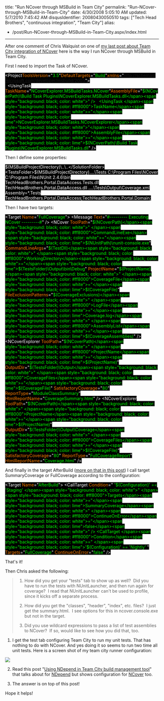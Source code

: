 title: "Run NCover through MSBuild in Team City"
permalink: "Run-NCover-through-MSBuild-in-Team-City"
date: 4/30/2008 5:05:10 AM
updated: 5/7/2010 7:45:42 AM
disqusIdentifier: 20080430050510
tags: ["Tech Head Brothers", "continuous integration", "Team City"]
alias:
 - /post/Run-NCover-through-MSBuild-in-Team-City.aspx/index.html
---
After one comment of Chris Walquist on one of [my last post about Team City integration of NCover](http://weblogs.asp.net/lkempe/archive/2008/03/30/integration-of-ncover-into-team-city-for-tech-head-brothers.aspx) here is the way I run NCover through MSBuild in Team City.

First I need to import the Task of NCover.
<!-- more -->

<span style="background: black; color: white"><Project</span><span style="background: black; color: #ff8000">ToolsVersion</span><span style="background: black; color: white">="</span><span style="background: black; color: lime">3.5</span><span style="background: black; color: white">"</span><span style="background: black; color: #ff8000">DefaultTargets</span><span style="background: black; color: white">="</span><span style="background: black; color: lime">Build</span><span style="background: black; color: white">"</span><span style="background: black; color: #ff8000">xmlns</span><span style="background: black; color: white">="</span><span style="background: black; color: lime">http://schemas.microsoft.com/developer/msbuild/2003</span><span style="background: black; color: white">">       
  <UsingTask </span><span style="background: black; color: #ff8000">TaskName</span><span style="background: black; color: white">="</span><span style="background: black; color: lime">NCoverExplorer.MSBuildTasks.NCover</span><span style="background: black; color: white">"</span><span style="background: black; color: #ff8000">AssemblyFile</span><span style="background: black; color: white">="</span><span style="background: black; color: lime">$(NCoverPath)\Build Task Plugins\NCoverExplorer.MSBuildTasks.dll</span><span style="background: black; color: white">" />       
  <UsingTask </span><span style="background: black; color: #ff8000">TaskName</span><span style="background: black; color: white">="</span><span style="background: black; color: lime">NCoverExplorer.MSBuildTasks.NCoverExplorer</span><span style="background: black; color: white">"</span><span style="background: black; color: #ff8000">AssemblyFile</span><span style="background: black; color: white">="</span><span style="background: black; color: lime">$(NCoverPath)\Build Task Plugins\NCoverExplorer.MSBuildTasks.dll</span><span style="background: black; color: white">" />       
</span>

Then I define some properties:

<span style="background: black; color: white">    <!-- </span><span style="background: black; color: green">NCover </span><span style="background: black; color: white">-->
    <SolutionFolder>$(MSBuildProjectDirectory)\..\..</SolutionFolder>
    <TestsFolder>$(MSBuildProjectDirectory)\..\..\Tests</TestsFolder>
    <NCoverPath>C:\Program Files\NCover</NCoverPath>
    <NUnitPath>C:\Program Files\NUnit 2.4.6\bin</NUnitPath>
    <TestDll>TechHeadBrothers.Portal.DataAccess.Tests.dll TechHeadBrothers.Portal.DataAccess.dll</TestDll>
    <CoverageFile>..\..\Tests\Output\Coverage.xml</CoverageFile>
    <CoverageExclusions>Assembly=*.Tests</CoverageExclusions>
    <CoverageAssemblies>TechHeadBrothers.Portal.DataAccess;TechHeadBrothers.Portal.Domain;</CoverageAssemblies>
</span>

Then I have two targets:

<span style="background: black; color: white">  <Target </span><span style="background: black; color: #ff8000">Name</span><span style="background: black; color: white">="</span><span style="background: black; color: lime">FullCoverage</span><span style="background: black; color: white">">
    <Message </span><span style="background: black; color: #ff8000">Text</span><span style="background: black; color: white">="</span><span style="background: black; color: lime">#--------- Executing NCover ---------#</span><span style="background: black; color: white">" />
    <NCover </span><span style="background: black; color: #ff8000">ToolPath</span><span style="background: black; color: white">="</span><span style="background: black; color: lime">$(NCoverPath)</span><span style="background: black; color: white">" 
            </span><span style="background: black; color: #ff8000">CommandLineExe</span><span style="background: black; color: white">="</span><span style="background: black; color: lime">$(NUnitPath)\nunit-console.exe</span><span style="background: black; color: white">" 
            </span><span style="background: black; color: #ff8000">CommandLineArgs</span><span style="background: black; color: white">="</span><span style="background: black; color: lime">$(TestDll)</span><span style="background: black; color: white">" 
            </span><span style="background: black; color: #ff8000">WorkingDirectory</span><span style="background: black; color: white">="</span><span style="background: black; color: lime">$(TestsFolder)\Output\bin\Debug</span><span style="background: black; color: white">" 
            </span><span style="background: black; color: #ff8000">ProjectName</span><span style="background: black; color: white">="</span><span style="background: black; color: lime">$(ProjectName)</span><span style="background: black; color: white">" 
            </span><span style="background: black; color: #ff8000">CoverageFile</span><span style="background: black; color: white">="</span><span style="background: black; color: lime">$(CoverageFile)</span><span style="background: black; color: white">" 
            </span><span style="background: black; color: #ff8000">FileExclusionPatterns</span><span style="background: black; color: white">="</span><span style="background: black; color: lime">$(CoverageExclusions)</span><span style="background: black; color: white">" 
            </span><span style="background: black; color: #ff8000">LogFile</span><span style="background: black; color: white">="</span><span style="background: black; color: lime">Coverage.log</span><span style="background: black; color: white">" 
            </span><span style="background: black; color: #ff8000">AssemblyList</span><span style="background: black; color: white">="</span><span style="background: black; color: lime">$(CoverageAssemblies)</span><span style="background: black; color: white">" />
    <!-- </span><span style="background: black; color: green">Summary Page </span><span style="background: black; color: white">-->
    <NCoverExplorer </span><span style="background: black; color: #ff8000">ToolPath</span><span style="background: black; color: white">="</span><span style="background: black; color: lime">$(NCoverPath)</span><span style="background: black; color: white">" 
                    </span><span style="background: black; color: #ff8000">ProjectName</span><span style="background: black; color: white">="</span><span style="background: black; color: lime">$(ProjectName)</span><span style="background: black; color: white">" 
                    </span><span style="background: black; color: #ff8000">OutputDir</span><span style="background: black; color: white">="</span><span style="background: black; color: lime">$(TestsFolder)\Output</span><span style="background: black; color: white">" 
                    </span><span style="background: black; color: #ff8000">CoverageFiles</span><span style="background: black; color: white">="</span><span style="background: black; color: lime">$(CoverageFile)</span><span style="background: black; color: white">" 
                    </span><span style="background: black; color: #ff8000">SatisfactoryCoverage</span><span style="background: black; color: white">="</span><span style="background: black; color: lime">80</span><span style="background: black; color: white">" 
                    </span><span style="background: black; color: #ff8000">ReportType</span><span style="background: black; color: white">="</span><span style="background: black; color: lime">ModuleClassSummary</span><span style="background: black; color: white">" 
                    </span><span style="background: black; color: #ff8000">HtmlReportName</span><span style="background: black; color: white">="</span><span style="background: black; color: lime">CoverageSummary.html</span><span style="background: black; color: white">" />
    <!-- </span><span style="background: black; color: green">Full HTML Report </span><span style="background: black; color: white">-->
    <NCoverExplorer </span><span style="background: black; color: #ff8000">ToolPath</span><span style="background: black; color: white">="</span><span style="background: black; color: lime">$(NCoverPath)</span><span style="background: black; color: white">" 
                    </span><span style="background: black; color: #ff8000">ProjectName</span><span style="background: black; color: white">="</span><span style="background: black; color: lime">$(ProjectName)</span><span style="background: black; color: white">" 
                    </span><span style="background: black; color: #ff8000">OutputDir</span><span style="background: black; color: white">="</span><span style="background: black; color: lime">$(TestsFolder)\Output\Coverage</span><span style="background: black; color: white">" 
                    </span><span style="background: black; color: #ff8000">CoverageFiles</span><span style="background: black; color: white">="</span><span style="background: black; color: lime">$(CoverageFile)</span><span style="background: black; color: white">" 
                    </span><span style="background: black; color: #ff8000">SatisfactoryCoverage</span><span style="background: black; color: white">="</span><span style="background: black; color: lime">80</span><span style="background: black; color: white">" 
                    </span><span style="background: black; color: #ff8000">ReportType</span><span style="background: black; color: white">="</span><span style="background: black; color: lime">FullCoverageReport</span><span style="background: black; color: white">" 
                    </span><span style="background: black; color: #ff8000">HtmlReportName</span><span style="background: black; color: white">="</span><span style="background: black; color: lime">Coverage.html</span><span style="background: black; color: white">" />
  </Target>
</span>

And finally in the target AfterBuild ([more on that in this post](http://weblogs.asp.net/lkempe/archive/2008/04/25/using-ndepend-in-team-city-build-management-tool.aspx)) I call target SummaryCoverage or FullCoverage according to the configuration:

<span style="background: black; color: white">  <Target </span><span style="background: black; color: #ff8000">Name</span><span style="background: black; color: white">="</span><span style="background: black; color: lime">AfterBuild</span><span style="background: black; color: white">">
    <CallTarget </span><span style="background: black; color: #ff8000">Condition</span><span style="background: black; color: white">=" </span><span style="background: black; color: lime">'$(Configuration)' == 'Staging' </span><span style="background: black; color: white">" </span><span style="background: black; color: #ff8000">Targets</span><span style="background: black; color: white">="</span><span style="background: black; color: lime">SummaryCoverage</span><span style="background: black; color: white">" </span><span style="background: black; color: #ff8000">ContinueOnError</span><span style="background: black; color: white">="</span><span style="background: black; color: lime">false</span><span style="background: black; color: white">" />
    <CallTarget </span><span style="background: black; color: #ff8000">Condition</span><span style="background: black; color: white">=" </span><span style="background: black; color: lime">'$(Configuration)' == 'Nightly' </span><span style="background: black; color: white">" </span><span style="background: black; color: #ff8000">Targets</span><span style="background: black; color: white">="</span><span style="background: black; color: lime">FullCoverage</span><span style="background: black; color: white">" </span><span style="background: black; color: #ff8000">ContinueOnError</span><span style="background: black; color: white">="</span><span style="background: black; color: lime">false</span><span style="background: black; color: white">" />
</span>

That's it!

Then Chris asked the following:

> 1) How did you get your "tests" tab to show up as well?  Did you have to run the tests with NUnitLauncher, and then run again for coverage?  I read that NUnitLauncher can't be used to profile, since it kicks off a separate process.
> 
> 2) How did you get the "classes", "header", "index", etc. files?  I just get the summary.html.  I see options for this in ncover.console.exe but not in the <NCoverExplorer> target.
> 
> 3) Did you use wildcard expressions to pass a list of test assemblies to NCover?  If so, would like to see how you did that, too.

1) I get the test tab configuring Team City to run my unit tests. That has nothing to do with NCover. And yes doing it so seems to run two time all unit tests. Here is a screen shot of my team city runner configuration:

![](http://farm4.static.flickr.com/3083/2452076205_63938cdba0_o.jpg) 

2) Read this post "[Using NDepend in Team City build management tool](http://weblogs.asp.net/lkempe/archive/2008/04/25/using-ndepend-in-team-city-build-management-tool.aspx)" that talks about for [NDepend](http://www.ndepend.com/) but shows configuration for [NCover](http://www.ncover.com/) too.

3) The answer is on top of this post!

Hope it helps!
